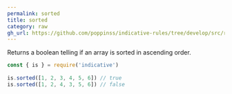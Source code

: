 ```yaml
---
permalink: sorted
title: sorted
category: raw
gh_url: https://github.com/poppinss/indicative-rules/tree/develop/src/raw/sorted.ts
---
```


Returns a boolean telling if an array is sorted in ascending
order.
 
```js
const { is } = require('indicative')
 
is.sorted([1, 2, 3, 4, 5, 6]) // true
is.sorted([1, 2, 4, 3, 5, 6]) // false
```